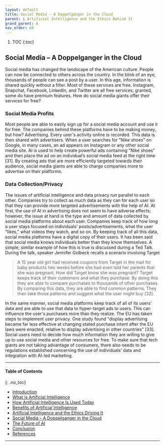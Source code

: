 ```yaml
---
layout: default
title: Social Media – A Doppelganger in the Cloud  
parent: § Artificial Intelligence and the Ethics Behind It  
grand_parent: A 
nav_order: 60 
---
```

<style>
.dont-break-out {
  /* These are technically the same, but use both */
  overflow-wrap: break-word;
  word-wrap: break-word;

     -ms-word-break: break-all;
  /* This is the dangerous one in WebKit, as it breaks things wherever */
  word-break: break-all;
  /* Instead use this non-standard one: */
  word-break: break-word;
}

.youtube-container {
    position: relative;
    width: 100%;
    height: 0;
    padding-bottom: 56.25%;
}
.youtube-video {
    position: absolute;
    top: 0;
    left: 0;
    width: 100%;
    height: 100%;
}

</style>

<div class="dont-break-out" markdown="1">

1. TOC
{:toc}

## Social Media – A Doppelganger in the Cloud
Social media has changed the landscape of the American culture. People can now be connected to others across the country. In the blink of an eye, thousands of people can see a post by a user. In this age, information is shared quickly without a filter. Most of these services are free. Instagram, Snapchat, Facebook, LinkedIn, and Twitter are all free services; granted, some do have premium features. How do social media giants offer their services for free?

### Social Media Profits
Most people are able to easily sign up for a social media account and use it for free. The companies behind these platforms have to be making money, but how? Advertising. Every user's activity online is recorded. This data is then shared with advertisers. When a user searches for "Nike shoes" on Google, in many cases, an ad appears on Instagram or any other social media site. AI is used to help create powerful ads containing "Nike shoes" and then place the ad on an individual’s social media feed at the right time [31]. By creating ads that are more efficiently targeted towards their audience, social media giants are able to charge companies more to advertise on their platforms. 

### Data Collection/Privacy
The issues of artificial intelligence and data privacy run parallel to each other. Companies try to collect as much data as they can for each user so that they can provide more targeted advertisements with the help of AI. At first, the use of AI in advertising does not seem to have adverse effects; however, the issue at hand is the type and amount of data collected by social media platforms about each user. Companies keep track of how long a user stays focused on individuals' posts/advertisements, what the user "likes," what videos they watch, and so on. By keeping track of all this data, social media platforms have a digital copy of their users. It has been said that social media knows individuals better than they know themselves. A simple, similar example of how this is true is discussed during a Ted Talk. During the talk, speaker Jennifer Golbeck recalls a scenario involving Target

> A 15 year old girl had received coupons from Target in the mail for baby products two weeks before she had even told her parents that she was pregnant. How did Target know she was pregnant? Target keeps track of their customers and what they purchase. By doing this they are able to compare purchases to thousands of other purchases. By comparing this data, they are able to find common patterns. They then take those patterns and suggest what the user might buy [32].

In the same manner, social media platforms keep track of all of its users’ data and are able to use that data to hyper-target ads to users. This can influence the user's purchases more than they realize. The EU has taken steps to implement user privacy. One study found "display advertising became far less effective at changing stated purchase intent after the EU laws were enacted, relative to display advertising in other countries" [33]. Social users need to decide how much information they are willing to give up to use social media and other resources for free. To make sure that tech giants are not taking advantage of consumers, there also needs to be regulations established concerning the use of individuals’ data and integration with AI-led marketing.

***

#### Table of Contents
{: .no_toc}

<ul><li> <a href="/docs/A/artificial-intelligence-and-the-ethics-behind-it-1/">Introduction</a></li><li> <a href="/docs/A/artificial-intelligence-and-the-ethics-behind-it-2/">What is Artificial Intelligence</a></li><li> <a href="/docs/A/artificial-intelligence-and-the-ethics-behind-it-3/">How Artificial Intelligence Is Used Today</a></li><li> <a href="/docs/A/artificial-intelligence-and-the-ethics-behind-it-4/">Benefits of Artificial Intelligence</a></li><li> <a href="/docs/A/artificial-intelligence-and-the-ethics-behind-it-5/">Artificial Intelligence and the Ethics Driving It</a></li><li> <a href="/docs/A/artificial-intelligence-and-the-ethics-behind-it-6/">Social Media – A Doppelganger in the Cloud</a></li><li> <a href="/docs/A/artificial-intelligence-and-the-ethics-behind-it-7/">The Future of AI</a></li><li> <a href="/docs/A/artificial-intelligence-and-the-ethics-behind-it-8/">Conclusion</a></li><li> <a href="/docs/A/artificial-intelligence-and-the-ethics-behind-it-9/">References</a></li></ul>

***


</div>
